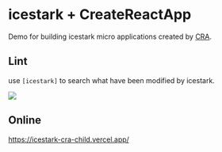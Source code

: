 # icestark + CreateReactApp

Demo for building icestark micro applications created by [CRA](https://create-react-app.dev/).


## Lint

use `[icestark]` to search what have been modified by icestark.

![](https://img.alicdn.com/imgextra/i2/O1CN01mRRVzP1WXzIcgkCm2_!!6000000002799-0-tps-1400-448.jpg)

## Online

https://icestark-cra-child.vercel.app/